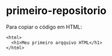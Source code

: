 # primeiro-repositorio

Para copiar o código em HTML:
```
<html>
  <h1>Meu primeiro arqquivo HTML</h1>
</html>
```
